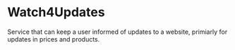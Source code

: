 # Watch4Updates
Service that can keep a user informed of updates to a website, primiarly for updates in prices and products.
